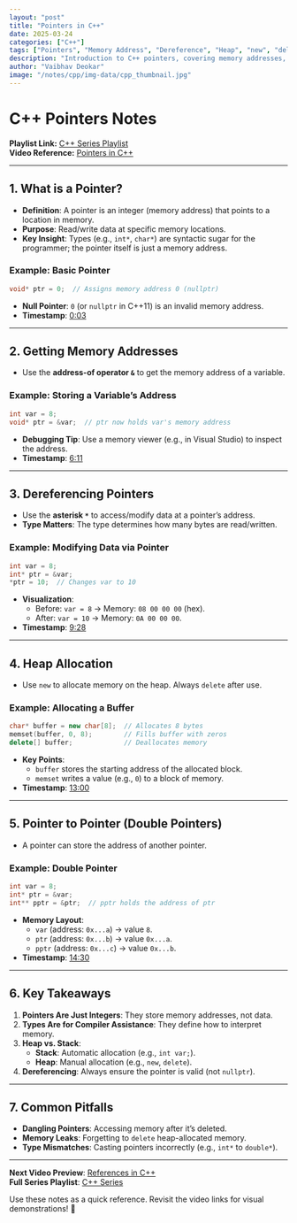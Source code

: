 ```yaml
---
layout: "post"
title: "Pointers in C++"
date: 2025-03-24
categories: ["C++"]
tags: ["Pointers", "Memory Address", "Dereference", "Heap", "new", "delete", "Stack"]
description: "Introduction to C++ pointers, covering memory addresses, dereferencing, heap vs. stack allocation (new/delete), and double pointers."
author: "Vaibhav Deokar"
image: "/notes/cpp/img-data/cpp_thumbnail.jpg"
---
```

# C++ Pointers Notes  
**Playlist Link:** [C++ Series Playlist](https://www.youtube.com/watch?v=9RJTQmK0YPI&list=PLlrATfBNZ98dudnM48yfGUldqGD0S4FFb)  
**Video Reference:** [Pointers in C++](https://youtu.be/DTxHyVn0ODg)  

---

## **1. What is a Pointer?**  
- **Definition**: A pointer is an integer (memory address) that points to a location in memory.  
- **Purpose**: Read/write data at specific memory locations.  
- **Key Insight**: Types (e.g., `int*`, `char*`) are syntactic sugar for the programmer; the pointer itself is just a memory address.  

### Example: Basic Pointer  
```cpp  
void* ptr = 0;  // Assigns memory address 0 (nullptr)  
```  
- **Null Pointer**: `0` (or `nullptr` in C++11) is an invalid memory address.  
- **Timestamp**: [0:03](https://youtu.be/DTxHyVn0ODg?t=3)  

---

## **2. Getting Memory Addresses**  
- Use the **address-of operator `&`** to get the memory address of a variable.  

### Example: Storing a Variable’s Address  
```cpp  
int var = 8;  
void* ptr = &var;  // ptr now holds var's memory address  
```  
- **Debugging Tip**: Use a memory viewer (e.g., in Visual Studio) to inspect the address.  
- **Timestamp**: [6:11](https://youtu.be/DTxHyVn0ODg?t=371)  

---

## **3. Dereferencing Pointers**  
- Use the **asterisk `*`** to access/modify data at a pointer’s address.  
- **Type Matters**: The type determines how many bytes are read/written.  

### Example: Modifying Data via Pointer  
```cpp  
int var = 8;  
int* ptr = &var;  
*ptr = 10;  // Changes var to 10  
```  
- **Visualization**:  
  - Before: `var = 8` → Memory: `08 00 00 00` (hex).  
  - After: `var = 10` → Memory: `0A 00 00 00`.  
- **Timestamp**: [9:28](https://youtu.be/DTxHyVn0ODg?t=568)  

---

## **4. Heap Allocation**  
- Use `new` to allocate memory on the heap. Always `delete` after use.  

### Example: Allocating a Buffer  
```cpp  
char* buffer = new char[8];  // Allocates 8 bytes  
memset(buffer, 0, 8);        // Fills buffer with zeros  
delete[] buffer;             // Deallocates memory  
```  
- **Key Points**:  
  - `buffer` stores the starting address of the allocated block.  
  - `memset` writes a value (e.g., `0`) to a block of memory.  
- **Timestamp**: [13:00](https://youtu.be/DTxHyVn0ODg?t=780)  

---

## **5. Pointer to Pointer (Double Pointers)**  
- A pointer can store the address of another pointer.  

### Example: Double Pointer  
```cpp  
int var = 8;  
int* ptr = &var;  
int** pptr = &ptr;  // pptr holds the address of ptr  
```  
- **Memory Layout**:  
  - `var` (address: `0x...a`) → value `8`.  
  - `ptr` (address: `0x...b`) → value `0x...a`.  
  - `pptr` (address: `0x...c`) → value `0x...b`.  
- **Timestamp**: [14:30](https://youtu.be/DTxHyVn0ODg?t=870)  

---

## **6. Key Takeaways**  
1. **Pointers Are Just Integers**: They store memory addresses, not data.  
2. **Types Are for Compiler Assistance**: They define how to interpret memory.  
3. **Heap vs. Stack**:  
   - **Stack**: Automatic allocation (e.g., `int var;`).  
   - **Heap**: Manual allocation (e.g., `new`, `delete`).  
4. **Dereferencing**: Always ensure the pointer is valid (not `nullptr`).  

---

## **7. Common Pitfalls**  
- **Dangling Pointers**: Accessing memory after it’s deleted.  
- **Memory Leaks**: Forgetting to `delete` heap-allocated memory.  
- **Type Mismatches**: Casting pointers incorrectly (e.g., `int*` to `double*`).  

---

**Next Video Preview**: [References in C++](https://youtu.be/IzoFn3dfsPA)  
**Full Series Playlist**: [C++ Series](https://www.youtube.com/playlist?list=PLlrATfBNZ98dudnM48yfGUldqGD0S4FFb)  

Use these notes as a quick reference. Revisit the video links for visual demonstrations! 🚀
